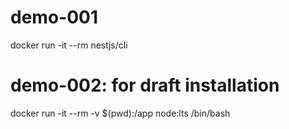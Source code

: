# demo-001
docker run -it --rm nestjs/cli

# demo-002: for draft installation
docker run -it --rm -v $(pwd):/app node:lts /bin/bash 